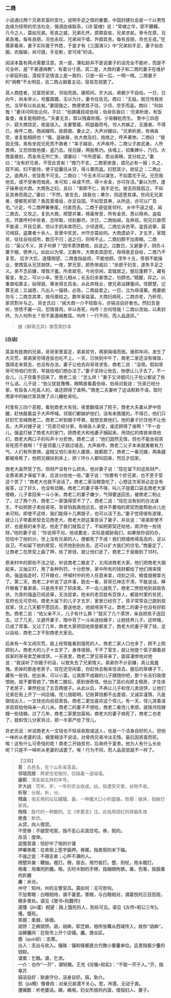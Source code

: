 <script type="text/javascript">
    var head = document.getElementsByTagName('head')[0];
    cssURL = '/public/liao.css';
    linkTag = document.createElement('link');
    linkTag.href = cssURL;
    linkTag.setAttribute('type','text/css');
    linkTag.setAttribute('rel','stylesheet');
    head.appendChild(linkTag);
</script>
### 二商

小说通过两个兄弟贫富的变化，说明手足之情的重要。中国封建社会是一个以男性血缘为纽带的宗法社会，强调血缘联系，《诗·棠棣》说：“常棣之华，鄂不韡韡。凡今之人，莫如兄弟。死丧之威，兄弟孔怀。原隰裒矣，兄弟求矣。脊令在原，兄弟急难。每有良朋，况也永叹。兄弟阋于墙，外御其务。每有良朋，烝也无戎。”在儒家看来，妻子实际属于外姓，于是才有《三国演义》中“兄弟如手足，妻子如衣服，衣服破，尚可缝，手足断，安可续”的话。

阅读本篇有两点需要注意。其一是，蒲松龄并不是说妻子的话完全不能听，而是不可全听，是“不甚遵阃教”，有着分寸感。其二是，大商的妻子和二商的妻子在维护小家庭利益，漠视手足情谊上是一致的，只是一前一后，一明一暗，二商妻子的“阃教”不太明显，且二商占据着主动，容易忽视罢了。

莒人商姓者，兄富而弟贫，邻垣而居。康熙间，岁大凶，弟朝夕不自给。一日，日向午，尚未举火，号腹蹀踱，无以为计。妻令往告兄。商曰：“无益。脱兄怜我贫也，当早有以处此矣。”妻固强之，商便使其子往。少顷，空手而返。商曰：“何如哉！”妻详问阿伯云何，子曰：“伯踌躇目视伯母；伯母告我曰：‘兄弟析居，有饭备食，谁复能相顾也。’”夫妻无言，暂以残盎败榻，少易糠秕而生。
里中三四恶少，窥大商饶足，夜逾垣入。夫妻警寤，鸣盥器而号。邻人共嫉之，无援者。不得已，疾呼二商。商闻嫂鸣，欲趋救。妻止之，大声对嫂曰，“兄弟析居，有祸各受，谁复能相顾也！”俄，盗破扉，执大商及妇，炮烙之，呼声綦惨。二商曰：“彼固无情，焉有坐视兄死而不救者！”率子越垣，大声疾呼。二商父子故武勇，人所畏惧，又恐惊致他援，盗乃去。视兄嫂，两股焦灼。扶塌上，招集婢仆，乃归。大商虽被创，而金帛无所亡失，谓妻曰：“今所遗留，悉出弟赐，宜分给之。”妻曰：“汝有好兄弟，不受此苦矣！”商乃不言。二商家绝食，谓兄必有一报；久之，寂不闻。妇不能待，使子捉囊往从贷，得斗粟而返。妇怒其少，欲反之；二商止之。逾两月，贫馁愈不可支。二商曰：“今无术可以谋生，不如鬻宅于兄。兄恐我他去，或不受券而恤焉，未可知；纵或不然，得十余金，亦可存活。”妻以为然，遣子操券诣大商。大商告之妇，且曰：“弟即不仁，我手足也。彼去则我孤立，不如反其券而周之。”妻曰：“不然。彼言去，挟我也；果尔，则适堕其谋。世间无兄弟者，便都死却耶？我高茸墙垣，亦足自固。不如受其券，从所适，亦可以广吾宅。”计定，今二商押署券尾，付直而去。二商于是徒居邻村。
乡中不逞之徒，闻二商去，又攻之。复执大商，榜楚并兼，梏毒惨至，所有金资，悉以赎命。盗临去，开廪呼村中贫者，恣所取，顷刻都尽。次日，二商始闻，及奔视，则兄已昏惯不能语；开目见弟，但以手抓床席而已。少顷遂死。二商忿诉邑宰。盗首逃窜，莫可缉获。盗粟者十余人，皆里中贫民，州守亦莫如何。大商遗幼子，才五岁，家既贫，往往自役叔所，数日不归；送之归，则啼不止。二商妇颇不加青眼。二商曰：“渠父不义，其子何罪？”因市蒸饼数枚，自送之。过数日，又避妻子，阴负斗粟于嫂，使养儿。如此以为常。又数年，大商卖其田宅，母得直足自给，二商乃不复至。
后岁大饥，道殣相望，二商食指益烦，不能他顾。侄年十五，荏弱不能操业，使携篮从兄货胡饼。一夜，梦兄至，颜色惨戚曰：“余惑于妇言，遂失手足之义。弟不念前嫌，增我汗羞。所卖故宅，今尚空闲，宜僦居之。屋后蓬颗下，藏有窖金，发之，可以小阜。使丑儿相从；长舌妇余甚恨之，勿顾也。”既醒，异之。以重直啗第主，始得就，果发得五百金。从此弃贱业，使兄弟设肆廛间。侄颇慧，记算无讹；又诚悫，凡出入一锱铁，必告。二商益爱之。一日，泣为母请粟。商妻欲勿与；二商念其孝，按月廪给之。数年家益富。大商妇病死，二商亦老，乃析侄，家资割半与之。
异史氏曰：“闻大商一介不轻取与，亦狷洁自好者也。然妇言是听，愦愦不置一词，恝情骨肉，卒以吝死，呜呼！亦何怪哉！二商以贪始，以素封终。为人何所长？但不甚遵阃教耳。呜呼！一行不同，而人品遂异。”

</section>

> 据《聊斋志异》铸雪斋抄本

#### [白话]
<aside>

莒县有姓商的兄弟，哥哥家里富足，弟弟贫穷，两家隔墙而居。康熙年间，发生了大灾荒，弟弟家穷得连饭也吃不上。一天，已快到中午了，商老二家还没有做饭，饿得走来晃去，也没有办法。妻子让他去向哥哥求告，商老二说：“没用。假如哥哥可怜咱们穷苦，早就给咱们想办法了。”妻子坚持让他去，他便让儿子去了。不一会儿，儿子空着手回来了。商老二说：“怎么样！”妻子又详细问儿子伯父都说了些什么话。儿子说：“伯父犹犹豫豫，眼睛直看着伯母，伯母对我说：‘兄弟已经分家，有饭各人吃各人的，谁还顾得了谁啊。’”商老二夫妻听了这话默默不语，暂时用家中的破烂家具换了点儿糠秕来吃。

村里有三四个恶棍，看到商老大有钱，夜里翻墙进了院子。商老大夫妻从梦中惊醒，赶快敲着盆子大声呼喊。邻居们都嫉妒他们，没有来救援的。不得已，他们只好赶忙去喊商老二。商老二听到嫂子呼救，就想去救他们。他的妻子拦住他不让他去，大声对嫂子说：“兄弟已经分家，有祸各人承受，谁还顾得了谁啊！”不一会儿，强盗打破了商老大的家门，把商老大和他妻子捆起来，用烧红的烙铁来烙他们，商老大两口子的叫声十分悲惨。商老二说：“他们固然无情，但也不能坐视哥哥死而不救啊！”于是领着儿子跳过墙去，大声疾呼。商老二父子本来就勇敢有力气，人们有所畏惧，盗贼又怕引来别人援救，就都跑了。商老二一看兄嫂，两条腿都被烙焦了，他把兄嫂扶到床上，把丫环仆人都叫回来，然后才回家。

商老大虽然受了伤，但财产没有什么损失，他对妻子说：“现在留下的这些财产，全靠弟弟才保留下来，应该分给他一些。”妻子说：“你要有个好兄弟，也不至于受这个苦了！”商老大也就不说话了。商老二家没粮食吃了，心想这次哥哥必定会有报答，过了好久，也没有动静。商老二的妻子等不得，叫儿子提着口袋去商老大家借粮，儿子拿回来一斗小米。商老二的妻子嫌少，气得要送回去，被商老二制止了。过了两个月，商老二一家饿得受不了了。商老二说：“现在没有别的办法谋生，不如把房子卖给哥哥。哥哥怕我离他远去，或许不要咱的房契而能帮助点儿也未可知。即使不这样，我们能得十几两银子，也可以活下去。”妻子觉得很有道理，就让儿子带着房契去见商老大。商老大把这事告诉了妻子，并且说：“弟弟即使不好，也是我的亲手足。他走了我们就孤立了，不如把房契还给他，周济他一些钱财。”他的妻子说：“你说得不对。他说要走，实际是威胁我们，如果按你说的办，恰恰中了他的计。世上没有兄弟的人，便都死了不成！我们把墙修得高高的，足以自卫。不如留下他的房契，任凭他到别处去，还可以扩大我们的住宅。”商量定了，让商老二在房契上画了押，给了房钱，就让他们走了。商老二于是搬到了邻村。

原来村中的那些不法之徒，听说商老二搬走了，又闯进商老大家。他们把商老大捆起来，又抽又打，用了各种刑罚，十分悲惨，家中所有的钱财都给了他们用来赎命。强盗临走时，打开粮仓，呼喊村中的穷人任意来拿，顷刻之间，粮食就被拿光了。第二天，商老二才听说了这件事，跑去一看，哥哥已神志不清，不能说话，睁开眼看了看弟弟，只是用手抓了抓床席。不一会儿就死了。商老二愤怒地到县衙告状。为首的强盗已经逃窜，无法捉拿。抢米的老百姓有百馀人，都是村里的贫民，官府也无可奈何。商老大留下的儿子才五岁，家里已经穷了，孩子常常自己跑到叔叔家，住上几天都不愿回去，要送他走，他就啼哭不止。商老二的妻子也没有好脸色。商老二说：“他父亲不义，儿子有什么罪？”就买了几个蒸饼，亲自把孩子送回去。过了几天，又避开妻子，暗中背了一斗米送给嫂子，让她抚养儿子。这样做，已成了常事。又过了几年，商老大家把田地房屋都卖了，商老大的妻子得了钱，足以自给，商老二才不到商老大家去。

后来有一年又闹灾荒，路上经常能看到饿死的人，商老二家人口也多了，顾不上照顾别人。商老大的儿子十五岁了，身体很弱，干不了营生，就让他提个篮子跟着叔叔家的哥哥卖芝麻烧饼。一天夜里，商老二梦见哥哥来了，面容凄惨地对他说：“我误听了你嫂子的话，以致失去了兄弟情义。弟弟你不计前嫌，真让我羞愧。卖掉的那座老房子，现在还空闲着，你赶快去租来住进去。屋后的草棵子下，藏有一些钱，挖出来，可以小富。让我那不成器的儿子跟随你吧，那个长舌妇我很恨她，就不要管她了。”商老二醒后，感到很奇怪。他出了高价向房主租房，才住进了老房子，果然挖出了五百两银子。从此以后，不再让儿子和侄儿卖烧饼，让他们兄弟在街上开了一间店铺。侄儿很聪明，记账算钱都不出差错，又诚实谨慎，凡是银钱出入，一文钱也向叔叔禀告。商老二更加喜欢这个侄儿。有一天，侄儿哭着请求叔叔给他母亲一点儿米。商老二的妻子不想给，商老二看侄儿孝顺，就按月给嫂嫂一些钱粮。过了几年，商老二家更加富裕。商老大的妻子病死了，商老二也老了，就和侄儿分家另过，把一半家产给了侄儿。

异史氏说：听说商老大一文钱也不轻易收取或送人，也是一个洁身自好的人。但他一味听从老婆的话，糊里糊涂不说话，对骨肉兄弟冷淡无情，最后因吝啬而死。唉！这有什么可奇怪的呢！商老二开始贫穷，后来终于富贵。他为人有什么长处呢？只是不一味听从老婆的话罢了。唉！行为不同，而人品高低就不一样了。

</aside>

> 【注释】  
<b>莒</b>：古邑名，在个山东省莒县。  
<b>邻垣而居</b>：两家住宅相邻，仅隔着一道垣墙。  
<b>康熙</b>：清圣祖玄烨的年号。  
<b>岁大凶</b>：荒年。岁，一年的农业收成。凶，指遭受灾害，谷物不收。  
<b>析居</b>：分居。析，分。  
<b>残盎</b>：指无用的坛坛罐罐。盎，一种腹大口小的盛器。败榻：破床，指破烂家具。  
<b>炮烙</b>：殷代的一种酷刑。见《李嘉言》注。此指用烧红的铁器炙烙  
<b>绝食</b>：断炊。  
<b>从贷，向人借贷。  
<b>不受券</b>：不接受宅契，指不忍心买其住宅。券，契约。  
<b>存活</b>：度命。  
<b>适堕其谋</b>：恰好中了他的计谋  
<b>押署券尾</b>：在卖契上签字画押。券尾，指卖契的末下端。  
<b>不逞之徒</b>：不得志者；心怀不满的人。  
<b>榜楚并兼</b>：鞭抽，棍打。榜，笞击，用竹板打。楚，刑杖，用木棍打。  
<b>梏毒</b>：用毒刑折磨。梏，古时木制的手铐，指捆绑拘禁。毒，伤害，指狠毒的折磨  
<b>廪</b>：米仓。  
<b>州守</b>：知州，州的主管官员。莫如何：无可奈何。  
<b>不加青眼</b>：白眼相待，谓不喜爱。青眼，与白眼相对，谓喜悦时正目而视，眼多青处。语见《晋书•阮籍传》  
<b>道殣（jǐn谨）相望</b>：路上饿死的人，到处可见。语见《左传•昭公三年》。殣，饿死。  
<b>荏弱</b>：柔弱，体弱。  
<b>胡饼</b>：乏麻烧饼。胡，胡麻，即芝麻，相传张骞从西域传入，故你“胡麻”。  
<b>设肆廛间</b>：在街市上开个店铺。廛，商业区。  
<b>悫（què却）</b>：忠厚。  
<b>出入</b>：支出与收入。锱铢：锱和铢都是古代微小重量单位。这里指极少量的钱财。  
<b>请栗</b>：乞粮。请，乞求。  
<b>一介</b>：也作“一芥”，谓轻微。王充《论衡•知实》：“不取一芥于人。”芥，指草芥  
<b>狷洁自好</b>：耿直守分，洁身自好。狷，耿介。  
<b>恝（jiá颊）情骨肉</b>：对亲兄弟漠不关心。恝，冷漠、无动于衷。  
<b>遵阃数</b>：听老婆话。阃，阃闱，妇女所居的内室，借指妇人、妻子。  
